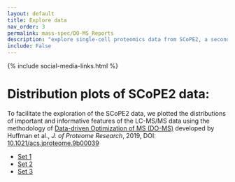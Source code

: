 ```yaml
---
layout: default
title: Explore data
nav_order: 3
permalink: mass-spec/DO-MS_Reports
description: "explore single-cell proteomics data from SCoPE2, a second generation SCoPE-MS"
include: False 
---
```

{% include social-media-links.html %}

# Distribution plots of SCoPE2 data:

To facilitate the exploration of the SCoPE2 data, we plotted the distributions of important and informative features of the LC-MS/MS data using the methodology of [Data-driven Optimization of MS (DO-MS)](https://do-ms.slavovlab.net) developed by Huffman et al., _J. of Proteome Research_, 2019, DOI: [10.1021/acs.jproteome.9b00039](https://doi.org/10.1021/acs.jproteome.9b00039)


* [Set 1]({{site.baseurl}}A1_glance/index.html)
* [Set 2]({{site.baseurl}}B1_glance/index.html)
* [Set 3]({{site.baseurl}}B2_glance/index.html)
